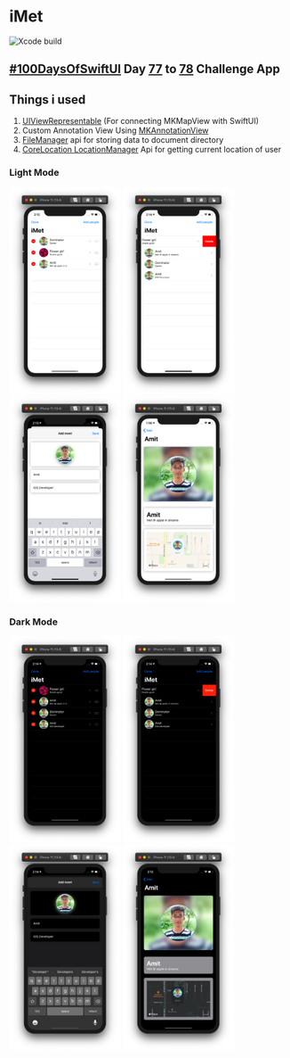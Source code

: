 #  iMet

![Xcode build](https://github.com/DominatorVbN/iMeet/workflows/Xcode%20build/badge.svg?branch=master)

## [#100DaysOfSwiftUI](https://www.hackingwithswift.com/100/swiftui) Day [77](https://www.hackingwithswift.com/100/swiftui/77) to [78](https://www.hackingwithswift.com/100/swiftui/78) Challenge App

## Things i used

1. [UIViewRepresentable](https://www.hackingwithswift.com/books/ios-swiftui/integrating-mapkit-with-swiftui) (For connecting MKMapView with SwiftUI)
2. Custom Annotation View Using [MKAnnotationView](https://developer.apple.com/documentation/mapkit/mapkit_annotations/annotating_a_map_with_custom_data)
3. [FileManager](https://www.hackingwithswift.com/example-code/system/how-to-read-the-contents-of-a-directory-using-filemanager) api for storing data to document directory
4. [CoreLocation LocationManager](https://www.hackingwithswift.com/example-code/location/how-to-request-a-users-location-only-once-using-requestlocation) Api for getting current location of user

### Light Mode
<p float="center">
  <img src="resources/homeedit.png" width="200" />
  <img src="resources/homedelete.png" width="200" />
  <img src="resources/add.png" width="200" />
  <img src="resources/detail.png" width="200" />
</p>

### Dark Mode
<p float="center">
  <img src="resources/homeedittdark.png" width="200" /> 
  <img src="resources/homedeletedark.png" width="200" /> 
  <img src="resources/adddark.png" width="200" /> 
  <img src="resources/detaildark.png" width="200" /> 
</p>
